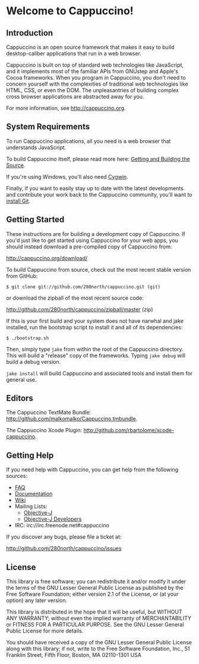 Welcome to Cappuccino!
======================

Introduction
------------
Cappuccino is an open source framework that makes it easy to build
desktop-caliber applications that run in a web browser.

Cappuccino is built on top of standard web technologies like JavaScript, and
it implements most of the familiar APIs from GNUstep and Apple's Cocoa
frameworks. When you program in Cappuccino, you don't need to concern yourself
with the complexities of traditional web technologies like HTML, CSS, or even
the DOM. The unpleasantries of building complex cross browser applications are
abstracted away for you.

For more information, see <http://cappuccino.org>.

System Requirements
-------------------
To run Cappuccino applications, all you need is a web browser that understands
JavaScript.

To build Cappuccino itself, please read more here: [Getting and Building the Source](http://wiki.github.com/280north/cappuccino/getting-and-building-the-source>).

If you're using Windows, you'll also need [Cygwin](http://www.cygwin.com/).

Finally, if you want to easily stay up to date with the latest developments
and contribute your work back to the Cappuccino community, you'll want to
[install Git](http://git-scm.com/).

Getting Started
---------------
These instructions are for building a development copy of Cappuccino. If you'd
just like to get started using Cappuccino for your web apps, you should
instead download a pre-compiled copy of Cappuccino from:

  <http://cappuccino.org/download/>

To build Cappuccino from source, check out the most recent stable version from GitHub:

    $ git clone git://github.com/280north/cappuccino.git (git)

or download the zipball of the most recent source code:

  <http://github.com/280north/cappuccino/zipball/master> (zip)

If this is your first build and your system does not have narwhal and jake
installed, run the bootstrap script to install it and all of its dependencies:

    $ ./bootstrap.sh

Then, simply type `jake` from within the root of the Cappuccino directory.
This will build a "release" copy of the frameworks. Typing `jake debug` will
build a debug version.

`jake install` will build Cappuccino and associated tools and install them for general use.

Editors
-------
The Cappuccino TextMate Bundle: <http://github.com/malkomalko/Cappuccino.tmbundle>.

The Cappuccino Xcode Plugin: <http://github.com/rbartolome/xcode-cappuccino>.

Getting Help
------------
If you need help with Cappuccino, you can get help from the following sources:

  - [FAQ](http://cappuccino.org/discuss/faq.php)
  - [Documentation](http://cappuccino.org/learn/)
  - [Wiki](http://github.com/280north/cappuccino/wikis)
  - Mailing Lists:
    - [Objective-J](http://groups.google.com/group/objectivej)
    - [Objective-J Developers](http://groups.google.com/group/objectivej-dev)
  - IRC: irc://irc.freenode.net#cappuccino

If you discover any bugs, please file a ticket at:

  <http://github.com/280north/cappuccino/issues>

License
-------
This library is free software; you can redistribute it and/or modify it under
the terms of the GNU Lesser General Public License as published by the Free
Software Foundation; either version 2.1 of the License, or (at your option)
any later version.

This library is distributed in the hope that it will be useful, but WITHOUT
ANY WARRANTY; without even the implied warranty of MERCHANTABILITY or FITNESS
FOR A PARTICULAR PURPOSE. See the GNU Lesser General Public License for more
details.

You should have received a copy of the GNU Lesser General Public License along
with this library; if not, write to the Free Software Foundation, Inc., 51
Franklin Street, Fifth Floor, Boston, MA 02110-1301 USA
